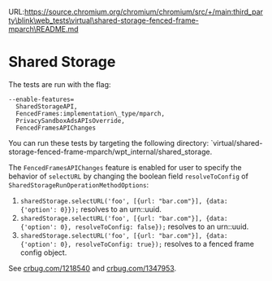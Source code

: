 URL:https://source.chromium.org/chromium/chromium/src/+/main:third_party\blink\web_tests\virtual\shared-storage-fenced-frame-mparch\README.md
# Shared Storage

The tests are run with the flag:
```
--enable-features=
  SharedStorageAPI,
  FencedFrames:implementation\_type/mparch,
  PrivacySandboxAdsAPIsOverride,
  FencedFramesAPIChanges
```

You can run these tests by targeting the following directory:
`virtual/shared-storage-fenced-frame-mparch/wpt_internal/shared_storage.

The `FencedFramesAPIChanges` feature is enabled for user to specify the behavior
of `selectURL` by changing the boolean field `resolveToConfig` of
`SharedStorageRunOperationMethodOptions`:
1. `sharedStorage.selectURL('foo', [{url: "bar.com"}], {data: {'option': 0}});`
resolves to an urn::uuid.
2. `sharedStorage.selectURL('foo', [{url: "bar.com"}], {data: {'option': 0},
resolveToConfig: false});` resolves to an urn::uuid.
3. `sharedStorage.selectURL('foo', [{url: "bar.com"}], {data: {'option': 0},
resolveToConfig: true});` resolves to a fenced frame config object.

See [crbug.com/1218540](crbug.com/1218540) and
[crbug.com/1347953](crbug.com/1347953).
